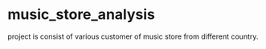 # music_store_analysis
project is consist of various customer of music store from different country.
